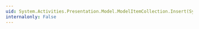 ```yaml
---
uid: System.Activities.Presentation.Model.ModelItemCollection.Insert(System.Int32,System.Object)
internalonly: False
---
```

